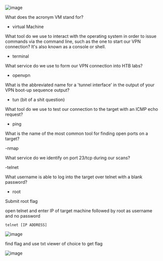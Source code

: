 ![image](https://github.com/ollijri/HackTheBox-Write-Ups/assets/66912443/fe841bf7-5fb3-4c4a-8700-b7eac76ae5bc)


What does the acronym VM stand for? 

- virtual Machine

What tool do we use to interact with the operating system in order to issue commands via the command line, such as the one to start our VPN connection? It's also known as a console or shell. 

- terminal

 What service do we use to form our VPN connection into HTB labs? 

 - openvpn

What is the abbreviated name for a 'tunnel interface' in the output of your VPN boot-up sequence output? 

- tun (bit of a shit question)

What tool do we use to test our connection to the target with an ICMP echo request? 

- ping

What is the name of the most common tool for finding open ports on a target? 

-nmap

What service do we identify on port 23/tcp during our scans? 

-telnet

What username is able to log into the target over telnet with a blank password? 

- root

Submit root flag 

open telnet and enter IP of target machine followed by root as username and no password

```telnet [IP ADDRESS]```

![image](https://github.com/ollijri/HackTheBox-Write-Ups/assets/66912443/ee58b6e5-c653-49d7-a0b4-a758dd2dcd66)

find flag and use txt viewer of choice to get flag

![image](https://github.com/ollijri/HackTheBox-Write-Ups/assets/66912443/367fc24a-8ef0-43df-b692-f8a7a96d9132)

